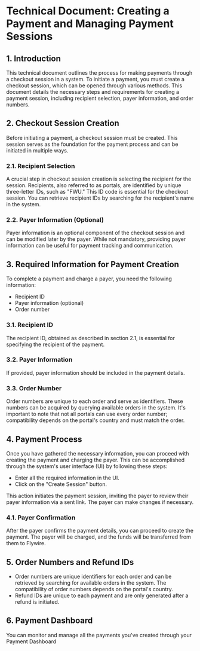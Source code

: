 # Technical Document: Creating a Payment and Managing Payment Sessions

## 1. Introduction

This technical document outlines the process for making payments through a checkout session in a system. To initiate a payment, you must create a checkout session, which can be opened through various methods. This document details the necessary steps and requirements for creating a payment session, including recipient selection, payer information, and order numbers.

## 2. Checkout Session Creation

Before initiating a payment, a checkout session must be created. This session serves as the foundation for the payment process and can be initiated in multiple ways.

### 2.1. Recipient Selection

A crucial step in checkout session creation is selecting the recipient for the session. Recipients, also referred to as portals, are identified by unique three-letter IDs, such as "FWU." This ID code is essential for the checkout session. You can retrieve recipient IDs by searching for the recipient's name in the system.

### 2.2. Payer Information (Optional)

Payer information is an optional component of the checkout session and can be modified later by the payer. While not mandatory, providing payer information can be useful for payment tracking and communication.

## 3. Required Information for Payment Creation

To complete a payment and charge a payer, you need the following information:

- Recipient ID
- Payer information (optional)
- Order number

### 3.1. Recipient ID

The recipient ID, obtained as described in section 2.1, is essential for specifying the recipient of the payment.

### 3.2. Payer Information

If provided, payer information should be included in the payment details.

### 3.3. Order Number

Order numbers are unique to each order and serve as identifiers. These numbers can be acquired by querying available orders in the system. It's important to note that not all portals can use every order number; compatibility depends on the portal's country and must match the order.

## 4. Payment Process

Once you have gathered the necessary information, you can proceed with creating the payment and charging the payer. This can be accomplished through the system's user interface (UI) by following these steps:

- Enter all the required information in the UI.
- Click on the "Create Session" button.

This action initiates the payment session, inviting the payer to review their payer information via a sent link. The payer can make changes if necessary.

### 4.1. Payer Confirmation

After the payer confirms the payment details, you can proceed to create the payment. The payer will be charged, and the funds will be transferred from them to Flywire.

## 5. Order Numbers and Refund IDs

- Order numbers are unique identifiers for each order and can be retrieved by searching for available orders in the system. The compatibility of order numbers depends on the portal's country.
- Refund IDs are unique to each payment and are only generated after a refund is initiated.

## 6. Payment Dashboard

You can monitor and manage all the payments you've created through your Payment Dashboard
